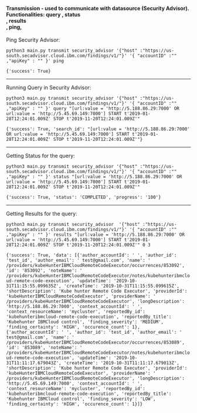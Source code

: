 #### Transmission - used to communicate with datasource (Security Advisor). Functionalities: query <query string>, status <search id>, results <search id> <offset> <length>, ping,

Ping Security Advisor: 

```
python3 main.py transmit security_advisor '{"host" :"https://us-south.secadvisor.cloud.ibm.com/findings/v1/"}' '{ "accountID" :"" ,"apiKey" : "" }' ping
```

`{'success': True}`

---------------

Running Query in Security Advisor:

```
python3 main.py transmit security_advisor '{"host" :"https://us-south.secadvisor.cloud.ibm.com/findings/v1/"}' '{ "accountID" :"" ,"apiKey" : "" }' query "[url:value = 'http://5.188.86.29:7000' OR url:value = 'http://5.45.69.149:7000'] START t'2019-01-28T12:24:01.009Z' STOP t'2019-11-20T12:24:01.009Z'"
```

`{'success': True, 'search_id': "[url:value = 'http://5.188.86.29:7000' OR url:value = 'http://5.45.69.149:7000'] START t'2019-01-28T12:24:01.009Z' STOP t'2019-11-20T12:24:01.009Z'"}`

---------------

Getting Status for the query: 

```
python3 main.py transmit security_advisor '{"host" :"https://us-south.secadvisor.cloud.ibm.com/findings/v1/"}' '{ "accountID" :"" ,"apiKey" : "" }' status "[url:value = 'http://5.188.86.29:7000' OR url:value = 'http://5.45.69.149:7000'] START t'2019-01-28T12:24:01.009Z' STOP t'2019-11-20T12:24:01.009Z'"
```

`{'success': True, 'status': 'COMPLETED', 'progress': '100'}`

---------------

Getting Results for the query: 

```
python3 main.py transmit security_advisor  '{"host" :"https://us-south.secadvisor.cloud.ibm.com/findings/v1/"}' '{ "accountID" :"" ,"apiKey" : "" }' results "[url:value = 'http://5.188.86.29:7000' OR url:value = 'http://5.45.69.149:7000'] START t'2019-01-28T12:24:01.009Z' STOP t'2019-11-20T12:24:01.009Z'" 0 3
```

`{'success': True, 'data': [{'author_accountId': ' ', 'author_id': 'test_id', 'author_email': ' test@gmail.com', 'name': ' /providers/kubeHunterIBMCloudRemoteCodeExecutor/occurrences/853092', 'id': '853092', 'noteName': ' /providers/kubeHunterIBMCloudRemoteCodeExecutor/notes/kubehunteribmcloud-remote-code-execution', 'updateTime': '2019-10-31T11:15:55.099635Z', 'createTime': '2019-10-31T11:15:55.099615Z', 'shortDescription': 'Kube hunter Remote Code Executor', 'providerId': 'kubeHunterIBMCloudRemoteCodeExecutor', 'providerName': ' /providers/kubeHunterIBMCloudRemoteCodeExecutor', 'longDescription': 'http://5.188.86.29:7000', 'context_accountId': ' ', 'context_resourceName': 'mycluster', 'reportedBy_id': 'kubehunteribmcloud-remote-code-execution', 'reportedBy_title': 'Kubehunter IBMCloud control', 'finding_severity': 'MEDIUM', 'finding_certainty': 'HIGH', 'occurence_count': 1}, {'author_accountId': ' ', 'author_id': 'test_id', 'author_email': ' test@gmail.com', 'name': ' /providers/kubeHunterIBMCloudRemoteCodeExecutor/occurrences/853089', 'id': '853089', 'noteName': ' /providers/kubeHunterIBMCloudRemoteCodeExecutor/notes/kubehunteribmcloud-remote-code-execution', 'updateTime': '2019-10-31T11:11:17.679043Z', 'createTime': '2019-10-31T11:11:17.679013Z', 'shortDescription': 'Kube hunter Remote Code Executor', 'providerId': 'kubeHunterIBMCloudRemoteCodeExecutor', 'providerName': ' /providers/kubeHunterIBMCloudRemoteCodeExecutor', 'longDescription': 'http://5.45.69.149:7000', 'context_accountId': ' ', 'context_resourceName': 'mycluster', 'reportedBy_id': 'kubehunteribmcloud-remote-code-execution', 'reportedBy_title': 'Kubehunter IBMCloud control', 'finding_severity': 'LOW', 'finding_certainty': 'HIGH', 'occurence_count': 1}]}`